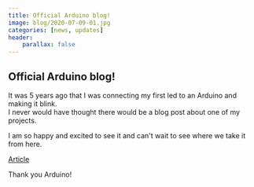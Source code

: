 ```yaml
---
title: Official Arduino blog!
image: blog/2020-07-09-01.jpg
categories: [news, updates]
header:
    parallax: false
---
```


## Official Arduino blog!
It was 5 years ago that I was connecting my first led to an Arduino and making it blink.  
I never would have thought there would be a blog post about one of my projects.

I am so happy and excited to see it and can't wait to see where we take it from here.

[Article](https://blog.arduino.cc/2020/07/07/change-the-volume-of-any-app-on-your-pc-with-the-turn-of-a-knob/)

Thank you Arduino!



